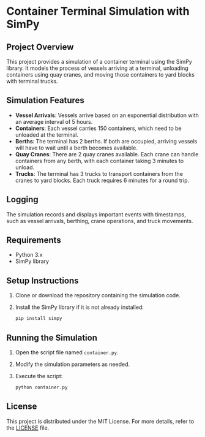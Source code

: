 # Container Terminal Simulation with SimPy

## Project Overview

This project provides a simulation of a container terminal using the SimPy library. It models the process of vessels arriving at a terminal, unloading containers using quay cranes, and moving those containers to yard blocks with terminal trucks.

## Simulation Features

- **Vessel Arrivals**: Vessels arrive based on an exponential distribution with an average interval of 5 hours.
- **Containers**: Each vessel carries 150 containers, which need to be unloaded at the terminal.
- **Berths**: The terminal has 2 berths. If both are occupied, arriving vessels will have to wait until a berth becomes available.
- **Quay Cranes**: There are 2 quay cranes available. Each crane can handle containers from any berth, with each container taking 3 minutes to unload.
- **Trucks**: The terminal has 3 trucks to transport containers from the cranes to yard blocks. Each truck requires 6 minutes for a round trip.

## Logging

The simulation records and displays important events with timestamps, such as vessel arrivals, berthing, crane operations, and truck movements.

## Requirements

- Python 3.x
- SimPy library

## Setup Instructions

1. Clone or download the repository containing the simulation code.
2. Install the SimPy library if it is not already installed:

    ```sh
    pip install simpy
    ```

## Running the Simulation

1. Open the script file named `container.py`.
2. Modify the simulation parameters as needed.
3. Execute the script:

    ```sh
    python container.py
    ```

## License

This project is distributed under the MIT License. For more details, refer to the [LICENSE](LICENSE) file.
